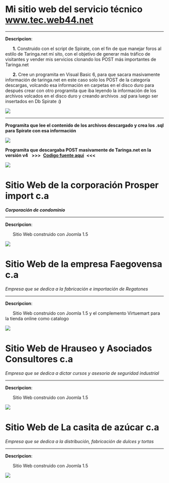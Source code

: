 # Mi sitio web del servicio técnico www.tec.web44.net #

----------
**Descripcion**: 
	
      **1.**  Construido con el script de Spirate, con el fin de que manejar foros al estilo de Taringa.net mí sito, con el objetivo de generar más tráfico de visitantes y vender mis servicios clonando los POST más importantes de Taringa.net

      **2.** Cree un programita en Visual Basic 6, para que sacara masivamente información de taringa.net en este caso solo los POST  de la categoría descargas, volcando esa información en carpetas en el disco duro para después crear con otro programita que iba leyendo la información de los archivos volcados en el disco duro y creando archivos .sql para luego ser insertados en Db Spirate **:)**



![](https://raw.githubusercontent.com/dennysjmarquez/portfolio/master/2011/tecweb44-web.png)


----------


**Programita que lee el contenido de los archivos descargado y crea los .sql para Spirate con esa información**

![](https://raw.githubusercontent.com/dennysjmarquez/portfolio/master/2011/spirate_taringa_sql.jpg)


**Programita que descargaba POST masivamente de Taringa.net en la versión v4**
  
  **>>>**  [**Codigo fuente aqui**](https://github.com/dennysjmarquez/SOURCE-CODE-descargar-post-masivamente-de-taringa-visual-basic-6)  **<<<**  

![](https://raw.githubusercontent.com/dennysjmarquez/portfolio/master/2011/taringa_post_downloads_msivo.jpg)

# Sitio Web de la corporación Prosper import c.a #
***Corporación de condominio***

----------

**Descripcion**:

      Sitio Web construido con Joomla 1.5

![](https://raw.githubusercontent.com/dennysjmarquez/portfolio/master/2011/Prosper-web.png)

# Sitio Web de la empresa Faegovensa c.a #
*Empresa que se dedica a la fabricación e importación de Regatones*

----------

**Descripcion**:

      Sitio Web construido con Joomla 1.5 y el  complemento Virtuemart para la tienda online como catalogo



![](https://raw.githubusercontent.com/dennysjmarquez/portfolio/master/2011/faegovensa-web.png)

# Sitio Web de Hrauseo y Asociados Consultores c.a #
*Empresa que se dedica a dictar cursos y asesoria  de seguridad industrial*

----------

**Descripcion**:

      Sitio Web construido con Joomla 1.5

![](https://raw.githubusercontent.com/dennysjmarquez/portfolio/master/2011/hrauseoconsultores-web.png)

# Sitio Web de La casita de azúcar c.a #
*Empresa que se dedica a la distribución, fabricación de dulces y tortas*

----------

**Descripcion**:

      Sitio Web construido con Joomla 1.5

![](https://raw.githubusercontent.com/dennysjmarquez/portfolio/master/2011/lacasitadeazucar-web.png)

